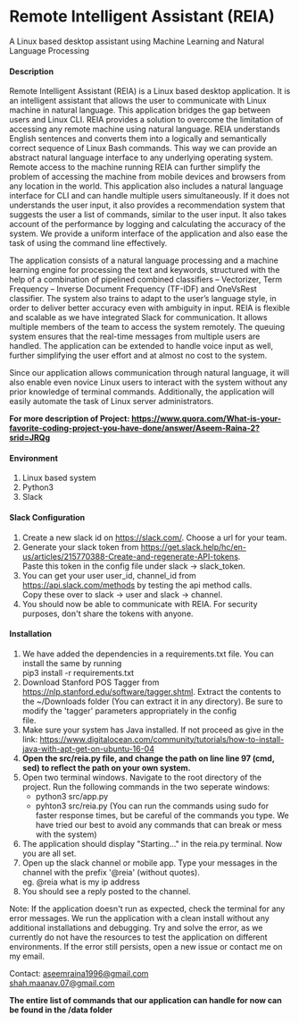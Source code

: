 # Remote Intelligent Assistant (REIA)
A Linux based desktop assistant using Machine Learning and Natural Language Processing

#### Description
Remote Intelligent Assistant (REIA) is a Linux based desktop application. It is an intelligent assistant that allows the user to communicate with Linux machine in natural language. This application bridges the gap between users and Linux CLI. REIA provides a solution to overcome the limitation of accessing any remote machine using natural language. REIA understands English sentences and converts them into a logically and semantically correct sequence of Linux Bash commands. This way we can provide an abstract natural language interface to any underlying operating system. Remote access to the machine running REIA can further simplify the problem of accessing the machine from mobile devices and browsers from any location in the world. This application also includes a natural language interface for CLI and can handle multiple users simultaneously. If it does not understands the user input, it also provides a recommendation system that suggests the user a list of commands, similar to the user input. It also takes account of the performance by logging and calculating the accuracy of the system. We provide a uniform interface of the application and also ease the task of using the command line effectively.

The application consists of a natural language processing and a machine learning engine for processing the text and keywords, structured with the help of a combination of pipelined combined classifiers – Vectorizer, Term Frequency – Inverse Document Frequency (TF-IDF) and OneVsRest classifier. The system also trains to adapt to the user’s language style, in order to deliver better accuracy even with ambiguity in input. REIA is flexible and scalable as we have integrated Slack for communication. It allows multiple members of the team to access the system remotely. The queuing system ensures that the real-time messages from multiple users are handled. The application can be extended to handle voice input as well, further simplifying the user effort and at almost no cost to the system.

Since our application allows communication through natural language, it will also enable even novice Linux users to interact with the system without any prior knowledge of terminal commands. Additionally, the application will easily automate the task of Linux server administrators. 


**For more description of Project: https://www.quora.com/What-is-your-favorite-coding-project-you-have-done/answer/Aseem-Raina-2?srid=JRQg**

#### Environment
1. Linux based system
2. Python3
3. Slack

#### Slack Configuration
1. Create a new slack id on https://slack.com/. Choose a url for your team.
2. Generate your slack token from https://get.slack.help/hc/en-us/articles/215770388-Create-and-regenerate-API-tokens.  
   Paste this token in the config file under slack -> slack_token.
3. You can get your user user_id, channel_id from https://api.slack.com/methods by testing the api method calls.  
   Copy these over to slack -> user and slack -> channel.
4. You should now be able to communicate with REIA. For security purposes, don't share the tokens with anyone. 

#### Installation
1. We have added the dependencies in a requirements.txt file. You can install the same by running   
   pip3 install -r requirements.txt
2. Download Stanford POS Tagger from https://nlp.stanford.edu/software/tagger.shtml. Extract the contents to the ~/Downloads
   folder (You can extract it in any directory). Be sure to modify the 'tagger' parameters appropriately in the config    
   file. 
3. Make sure your system has Java installed. If not proceed as give in the link:
   https://www.digitalocean.com/community/tutorials/how-to-install-java-with-apt-get-on-ubuntu-16-04
4. **Open the src/reia.py file, and change the path on line line 97 (cmd, sed) to reflect the path on your own system.**
5. Open two terminal windows. Navigate to the root directory of the project. Run the following commands in the two seperate
   windows:  
     * python3 src/app.py  
     * pyhton3 src/reia.py
   (You can run the commands using sudo for faster response times, but be careful of the commands you type. We have tried our best
   to avoid any commands that can break or mess with the system)
6. The application should display "Starting..." in the reia.py terminal. Now you are all set.
7. Open up the slack channel or mobile app. Type your messages in the channel with the prefix '@reia' (without quotes).  
   eg. @reia what is my ip address
8. You should see a reply posted to the channel.

Note: If the application doesn't run as expected, check the terminal for any error messages. We run the application with a clean install without any additional installations and debugging. Try and solve the error, as we currently do not have the resources to test the application on different environments. If the error still persists, open a new issue or contact me on my email.

Contact: 
aseemraina1996@gmail.com  
shah.maanav.07@gmail.com

**The entire list of commands that our application can handle for now can be found in the /data folder**
